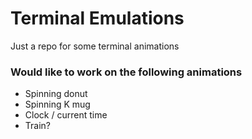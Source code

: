 # Terminal Emulations

Just a repo for some terminal animations

### Would like to work on the following animations

- Spinning donut
- Spinning K mug
- Clock / current time
- Train?
